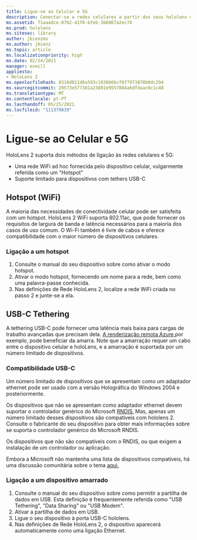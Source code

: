 ```yaml
---
title: Ligue-se ao Celular e 5G
description: Conectar-se a redes celulares a partir dos seus hololens misturou dispositivos de realidade.
ms.assetid: f1aaadce-8762-41f8-bfeb-3b6067a2ec78
ms.prod: hololens
ms.sitesec: library
author: jbienzms
ms.author: jbienz
ms.topic: article
ms.localizationpriority: high
ms.date: 02/24/2021
manager: evmill
appliesto:
- HoloLens 2
ms.openlocfilehash: 8318d011d6a593c1036b6bcf6f7973870b0dc294
ms.sourcegitcommit: 29573e577381a23891e9557884a6dfdaac0c1c48
ms.translationtype: MT
ms.contentlocale: pt-PT
ms.lasthandoff: 05/25/2021
ms.locfileid: "111379839"
---
```

# <a name="connect-to-cellular-and-5g"></a>Ligue-se ao Celular e 5G

HoloLens 2 suporta dois métodos de ligação às redes celulares e 5G:

- Uma rede WiFi ad hoc fornecida pelo dispositivo celular, vulgarmente referida como um "Hotspot"
- Suporte limitado para dispositivos com tethers USB-C

## <a name="hotspot-wifi"></a>Hotspot (WiFi)

A maioria das necessidades de conectividade celular pode ser satisfeita com um hotspot. HoloLens 2 WiFi suporta 802.11ac, que pode fornecer os requisitos de largura de banda e latência necessários para a maioria dos casos de uso comum. O Wi-Fi também é livre de cabos e oferece compatibilidade com o maior número de dispositivos celulares.

### <a name="connecting-to-a-hotspot"></a>Ligação a um hotspot

1. Consulte o manual do seu dispositivo sobre como ativar o modo hotspot.
1. Ativar o modo hotspot, fornecendo um nome para a rede, bem como uma palavra-passe conhecida.
1. Nas definições de Rede HoloLens 2, localize a rede WiFi criada no passo 2 e junte-se a ela.

## <a name="usb-c-tethering"></a>USB-C Tethering

A tethering USB-C pode fornecer uma latência mais baixa para cargas de trabalho avançadas que precisam dela. [A renderização remota Azure,](https://azure.microsoft.com/services/remote-rendering)por exemplo, pode beneficiar da amarra. Note que a amarração requer um cabo entre o dispositivo celular e holoLens, e a amarração é suportada por um número limitado de dispositivos.

### <a name="usb-c-compatibility"></a>Compatibilidade USB-C

Um número limitado de dispositivos que se apresentam como um adaptador ethernet pode ser usado com a versão Holográfica do Windows 2004 e posteriormente.

Os dispositivos que não se apresentam como adaptador ethernet devem suportar o controlador genérico do Microsoft [RNDIS.](https://docs.microsoft.com/windows-hardware/drivers/network/overview-of-remote-ndis--rndis-) Mas, apenas um número limitado desses dispositivos são compatíveis com hololens 2. Consulte o fabricante do seu dispositivo para obter mais informações sobre se suporta o controlador genérico do Microsoft RNDIS.

Os dispositivos que não são compatíveis com o RNDIS, ou que exigem a instalação de um controlador ou aplicação.

Embora a Microsoft não mantenha uma lista de dispositivos compatíveis, há uma discussão comunitária sobre o tema [aqui.](https://aka.ms/HLCommunityCell)

### <a name="connecting-to-a-tethered-device"></a>Ligação a um dispositivo amarrado

1. Consulte o manual do seu dispositivo sobre como permitir a partilha de dados em USB. Esta definição é frequentemente referida como "USB Tethering", "Data Sharing" ou "USB Modem".
1. Ativar a partilha de dados em USB.
1. Ligue o seu dispositivo à porta USB-C hololens.
1. Nas definições de Rede HoloLens 2, o dispositivo aparecerá automaticamente como uma ligação Ethernet.

